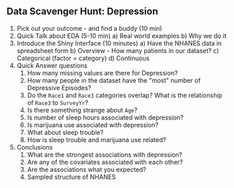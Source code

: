 ## Data Scavenger Hunt: Depression

1. Pick out your outcome - and find a buddy (10 min)
2. Quick Talk about EDA (5-10 min)
    a) Real world examples
    b) Why we do it
3. Introduce the Shiny Interface (10 minutes)
    a) Have the NHANES data in spreadsheet form
    b) Overview - How many patients in our dataset?
    c) Categorical (factor = category)
    d) Continuous
4. Quick Answer questions
    1. How many missing values are there for Depression?
    2. How many people in the dataset have the "most" number of Depressive Episodes?
    3. Do the `Race1` and `Race3` categories overlap? What is the relationship of `Race3` to `SurveyYr`?
    4. Is there something strange about `Age`?
    5. Is number of sleep hours associated with depression?
    6. Is marijuana use associated with depression?
    7. What about sleep trouble?
    8. How is sleep trouble and marijuana use related?
5. Conclusions
    1. What are the strongest associations with depression?
    2. Are any of the covariates associated with each other?
    3. Are the associations what you expected?
    4. Sampled structure of NHANES


